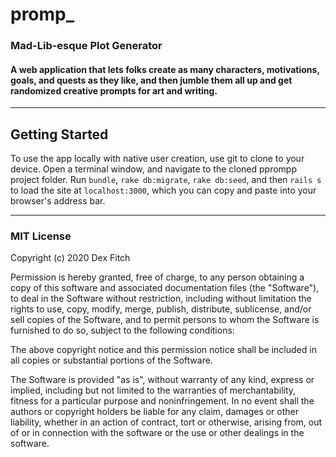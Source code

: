 # promp_

### Mad-Lib-esque Plot Generator

#### A web application that lets folks create as many characters, motivations, goals, and quests as they like, and then jumble them all up and get randomized creative prompts for art and writing.

------

## Getting Started

To use the app locally with native user creation, use git to clone to your device. Open a terminal window, and navigate to the cloned pprompp project folder. Run `bundle`, `rake db:migrate`, `rake db:seed`, and then `rails s` to load the site at `localhost:3000`, which you can copy and paste into your browser's address bar.

------

### MIT License

Copyright (c) 2020 Dex Fitch

Permission is hereby granted, free of charge, to any person obtaining a copy of this software and associated documentation files (the "Software"), to deal
in the Software without restriction, including without limitation the rights to use, copy, modify, merge, publish, distribute, sublicense, and/or sell copies of the Software, and to permit persons to whom the Software is furnished to do so, subject to the following conditions:

The above copyright notice and this permission notice shall be included in all copies or substantial portions of the Software.

The Software is provided "as is", without warranty of any kind, express or implied, including but not limited to the warranties of merchantability, fitness for a particular purpose and noninfringement. In no event shall the authors or copyright holders be liable for any claim, damages or other liability, whether in an action of contract, tort or otherwise, arising from, out of or in connection with the software or the use or other dealings in the software.